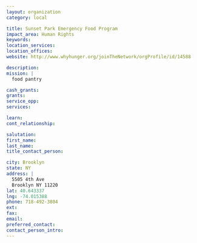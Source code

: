 ```yaml
---
layout: organization
category: local

title: Sunset Park Emergency Food Program
impact_area: Human Rights
keywords: 
location_services: 
location_offices: 
website: http://www.whyhunger.org/joinTheNetwork/orgProfile/id/14588

description: 
mission: |
  food pantry

cash_grants: 
grants: 
service_opp: 
services: 

learn: 
cont_relationship: 

salutation: 
first_name: 
last_name: 
title_contact_person: 

city: Brooklyn
state: NY
address: |
  5505 4th Ave  
  Brooklyn NY 11220
lat: 40.643337
lng: -74.015388
phone: 718-492-3804
ext: 
fax: 
email: 
preferred_contact: 
contact_person_intro: 
---
```

